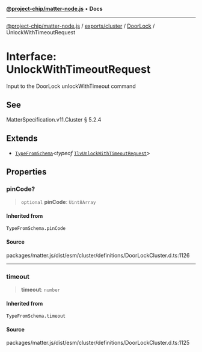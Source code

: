 [**@project-chip/matter-node.js**](../../../../../README.md) • **Docs**

***

[@project-chip/matter-node.js](../../../../../modules.md) / [exports/cluster](../../../README.md) / [DoorLock](../README.md) / UnlockWithTimeoutRequest

# Interface: UnlockWithTimeoutRequest

Input to the DoorLock unlockWithTimeout command

## See

MatterSpecification.v11.Cluster § 5.2.4

## Extends

- [`TypeFromSchema`](../../../../tlv/README.md#typefromschemas)\<*typeof* [`TlvUnlockWithTimeoutRequest`](../README.md#tlvunlockwithtimeoutrequest)\>

## Properties

### pinCode?

> `optional` **pinCode**: `Uint8Array`

#### Inherited from

`TypeFromSchema.pinCode`

#### Source

packages/matter.js/dist/esm/cluster/definitions/DoorLockCluster.d.ts:1126

***

### timeout

> **timeout**: `number`

#### Inherited from

`TypeFromSchema.timeout`

#### Source

packages/matter.js/dist/esm/cluster/definitions/DoorLockCluster.d.ts:1125
